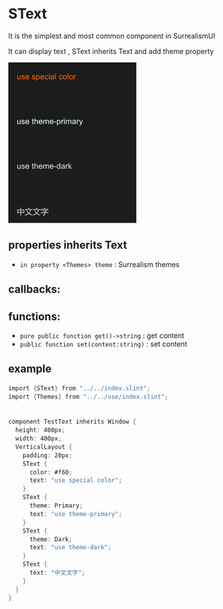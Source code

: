 # SText

It is the simplest and most common component in SurrealismUI

It can display text , SText inherits Text and add theme property

![text](../../static/text.png)

## properties inherits Text

- `in property <Themes> theme` : Surrealism themes

## callbacks: 

## functions:

- `pure public function get()->string` : get content
- `public function set(content:string)` : set content

## example

```rust
import {SText} from "../../index.slint";
import {Themes} from "../../use/index.slint";


component TestText inherits Window {
  height: 400px;
  width: 400px;
  VerticalLayout {
    padding: 20px;
    SText {
      color: #f60;
      text: "use special color";
    }
    SText {
      theme: Primary;
      text: "use theme-primary";
    }
    SText {
      theme: Dark;
      text: "use theme-dark";
    }
    SText {
      text: "中文文字";
    }
  }
}
```